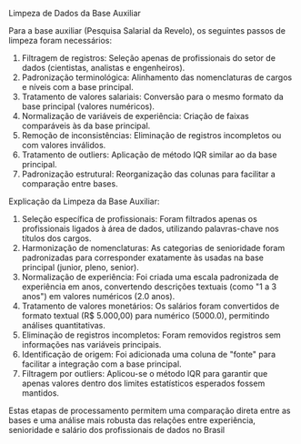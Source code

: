 Limpeza de Dados da Base Auxiliar

Para a base auxiliar (Pesquisa Salarial da Revelo), os seguintes passos de limpeza foram
necessários:

1. Filtragem de registros: Seleção apenas de profissionais do setor de dados (cientistas,
analistas e engenheiros).
2. Padronização terminológica: Alinhamento das nomenclaturas de cargos e níveis com a
base principal.
3. Tratamento de valores salariais: Conversão para o mesmo formato da base principal
(valores numéricos).
4. Normalização de variáveis de experiência: Criação de faixas comparáveis às da base
principal.
5. Remoção de inconsistências: Eliminação de registros incompletos ou com valores inválidos.
6. Tratamento de outliers: Aplicação de método IQR similar ao da base principal.
7. Padronização estrutural: Reorganização das colunas para facilitar a comparação entre
bases.

Explicação da Limpeza da Base Auxiliar:

1. Seleção específica de profissionais: Foram filtrados apenas os profissionais ligados à área
de dados, utilizando palavras-chave nos títulos dos cargos.
2. Harmonização de nomenclaturas: As categorias de senioridade foram padronizadas para
corresponder exatamente às usadas na base principal (junior, pleno, senior).
3. Normalização de experiência: Foi criada uma escala padronizada de experiência em anos,
convertendo descrições textuais (como "1 a 3 anos") em valores numéricos (2.0 anos).
4. Tratamento de valores monetários: Os salários foram convertidos de formato textual (R$
5.000,00) para numérico (5000.0), permitindo análises quantitativas.
5. Eliminação de registros incompletos: Foram removidos registros sem informações nas
variáveis principais.
6. Identificação de origem: Foi adicionada uma coluna de "fonte" para facilitar a integração
com a base principal.
7. Filtragem por outliers: Aplicou-se o método IQR para garantir que apenas valores dentro
dos limites estatísticos esperados fossem mantidos.

Estas etapas de processamento permitem uma comparação direta entre as bases e uma análise
mais robusta das relações entre experiência, senioridade e salário dos profissionais de dados no
Brasil

